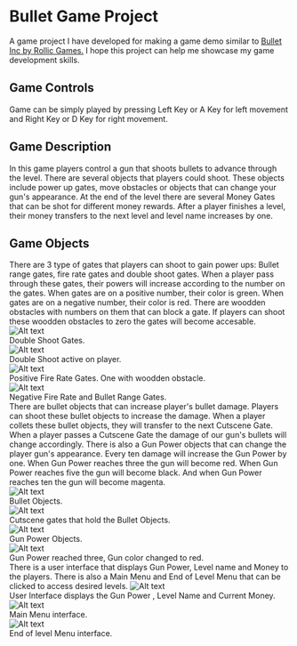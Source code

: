 # Bullet Game Project
A game project I have developed for making a game demo similar to [Bullet Inc by Rollic Games.](https://apps.apple.com/tr/app/bullet-inc/id6457264741) I hope this project can help me showcase my game development skills.
## Game Controls
Game can be simply played by pressing Left Key or A Key for left movement and Right Key or D Key for right movement.
## Game Description
In this game players control a gun that shoots bullets to advance through the level. There are several objects that players could shoot. These objects include power up gates, move obstacles or objects that can change your gun's appearance. At the end of the level there are several Money Gates that can be shot for different money rewards. After a player finishes a level, their money transfers to the next level and level name increases by one.
## Game Objects
There are 3 type of gates that players can shoot to gain power ups: Bullet range gates, fire rate gates and double shoot gates. When a player pass through these gates, their powers will increase according to the number on the gates. When gates are on a positive number, their color is green. When gates are on a negative number, their color is red. There are woodden obstacles with numbers on them that can block a gate. If players can shoot these woodden obstacles to zero the gates will become accesable.\
![Alt text](https://github.com/exclamationless/BulletGameProject/blob/main/ProjectImages/DoubleShootGate.png)\
Double Shoot Gates.\
![Alt text](https://github.com/exclamationless/BulletGameProject/blob/main/ProjectImages/DoubleShootExample.png)\
Double Shoot active on player.\
![Alt text](https://github.com/exclamationless/BulletGameProject/blob/main/ProjectImages/fire%20rate%20green.png)\
Positive Fire Rate Gates. One with woodden obstacle.\
![Alt text](https://github.com/exclamationless/BulletGameProject/blob/main/ProjectImages/GatesRed.png)\
Negative Fire Rate and Bullet Range Gates.\
There are bullet objects that can increase player's bullet damage. Players can shoot these bullet objects to increase the damage. When a player collets these bullet objects, they will transfer to the next Cutscene Gate. When a player passes a Cutscene Gate the damage of our gun's bullets will change accordingly. There is also a Gun Power objects that can change the player gun's appearance. Every ten damage will increase the Gun Power by one. When Gun Power reaches three the gun will become red. When Gun Power reaches five the gun will become black. And when Gun Power reaches ten the gun will become magenta.\
![Alt text](https://github.com/exclamationless/BulletGameProject/blob/main/ProjectImages/BulletObject.png)\
Bullet Objects.\
![Alt text](https://github.com/exclamationless/BulletGameProject/blob/main/ProjectImages/CutsceneGate.png)\
Cutscene gates that hold the Bullet Objects.\
![Alt text](https://github.com/exclamationless/BulletGameProject/blob/main/ProjectImages/GunPowerUpObj.png)\
Gun Power Objects.\
![Alt text](https://github.com/exclamationless/BulletGameProject/blob/main/ProjectImages/RedGun2.png)\
Gun Power reached three, Gun color changed to red.\
There is a user interface that displays Gun Power, Level name and Money to the players. There is also a Main Menu and End of Level Menu that can be clicked to access desired levels.
![Alt text](https://github.com/exclamationless/BulletGameProject/blob/main/ProjectImages/WinMenu.png)\
User Interface displays the Gun Power , Level Name and Current Money.\
![Alt text](https://github.com/exclamationless/BulletGameProject/blob/main/ProjectImages/MainMenu.png)\
Main Menu interface.\
![Alt text](https://github.com/exclamationless/BulletGameProject/blob/main/ProjectImages/WinMenu.png)\
End of level Menu interface.
